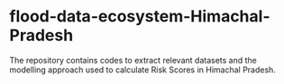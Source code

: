 # flood-data-ecosystem-Himachal-Pradesh
The repository contains codes to extract relevant datasets and the modelling approach used to calculate Risk Scores in Himachal Pradesh.
